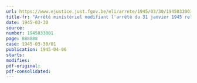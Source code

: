 ```yaml
---
url: https://www.ejustice.just.fgov.be/eli/arrete/1945/03/30/1945033001/justel
title-fr: "Arrêté ministériel modifiant l'arrêté du 31 janvier 1945 relatif à la déclaration du mouvement des stocks de caoutchouc, amiante, mica et de certains produits en caoutchouc"
date: 1945-03-30
source:
number: 1945033001
page: 888888
case: 1945-03-30/01
publication: 1945-04-06
starts:
modifies:
pdf-original:
pdf-consolidated:
---
```


